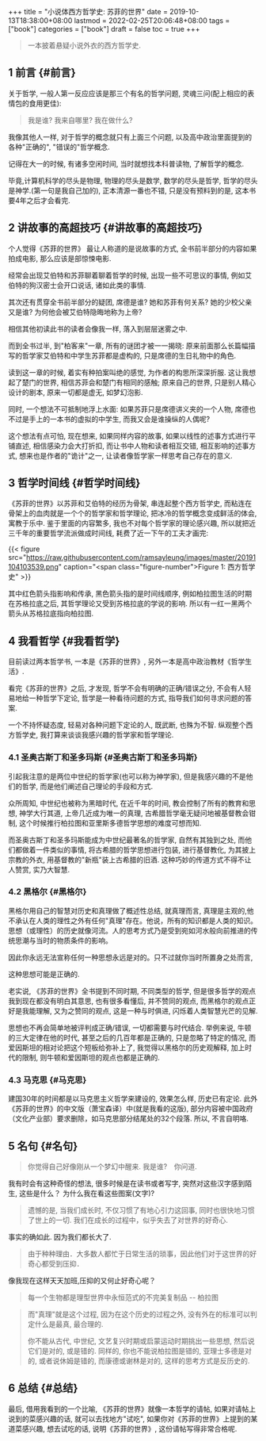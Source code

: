 +++
title = "小说体西方哲学史: 苏菲的世界"
date = 2019-10-13T18:38:00+08:00
lastmod = 2022-02-25T20:06:48+08:00
tags = ["book"]
categories = ["book"]
draft = false
toc = true
+++

> 一本披着悬疑小说外衣的西方哲学史.


## <span class="section-num">1</span> 前言 {#前言}

关于哲学, 一般人第一反应应该是那三个有名的哲学问题,
灵魂三问(配上相应的表情包的食用更佳):

> 我是谁? 我来自哪里? 我在做什么?

我像其他人一样, 对于哲学的概念就只有上面三个问题,
以及高中政治里面提到的各种"正确的", "错误的"哲学概念.

记得在大一的时候, 有诸多空闲时间, 当时就想找本科普读物, 了解哲学的概念.

毕竟,计算机科学的尽头是物理, 物理的尽头是数学, 数学的尽头是哲学,
哲学的尽头是神学.(第一句是我自己加的), 正本清源一番也不错,
只是没有预料到的是, 这本书要4年之后才会看完.


## <span class="section-num">2</span> 讲故事的高超技巧 {#讲故事的高超技巧}

个人觉得《苏菲的世界》 最让人称道的是说故事的方式, 全书前半部分的内容如果拍成电影,
那么应该是部惊悚电影.

经常会出现艾伯特和苏菲聊着聊着哲学的时候,
出现一些不可思议的事情, 例如艾伯特的狗汉密士会开口说话, 诸如此类的事情.

其次还有贯穿全书前半部分的疑团, 席德是谁? 她和苏菲有何关系?
她的少校父亲又是谁? 为何他会被艾伯特隐晦地称为上帝?

相信其他初读此书的读者会像我一样, 落入到层层迷雾之中.

而到全书过半, 到"柏客来"一章, 所有的谜团才被一一揭晓:
原来前面那么长篇幅描写的哲学家艾伯特和中学生苏菲都是虚构的,
只是席德的生日礼物中的角色.

读到这一章的时候, 着实有种拍案叫绝的感觉, 为作者的构思所深深折服. 这让我想起了楚门的世界, 相信苏菲会和楚门有相同的感触;
原来自己的世界, 只是别人精心设计的剧本, 原来一切都是虚无, 如梦幻泡影.

同时, 一个想法不可抵制地浮上水面: 如果苏菲只是席德讲义夹的一个人物,
席德也不过是手上的一本书的虚拟的中学生, 而我又会是谁操纵的人偶呢?

这个想法有点可怕, 现在想来, 如果同样内容的故事, 如果以线性的述事方式进行平铺直述, 相信感染力会大打折扣,
而让书中人物和读者相互交错, 相互影响的述事方式, 想来也是作者的"诡计"之一, 让读者像哲学家一样思考自己存在的意义.


## <span class="section-num">3</span> 哲学时间线 {#哲学时间线}

《苏菲的世界》以苏菲和艾伯特的经历为骨架, 串连起整个西方哲学史,
而粘连在骨架上的血肉就是一个个的哲学家和哲学理论,
把冰冷的哲学概念变成鲜活的体会, 寓教于乐中. 鉴于里面的内容繁多,
我也不对每个哲学家的理论感兴趣,
所以就把近三千年的重要哲学流派做成时间线, 耗费了近一下午的工夫才画完:

{{< figure src="https://raw.githubusercontent.com/ramsayleung/images/master/20191104103539.png" caption="<span class=\"figure-number\">Figure 1: </span>西方哲学史" >}}

其中红色箭头指影响和传承, 黑色箭头指的是时间线顺序,
例如柏拉图生活的时期在苏格拉底之后,
其哲学理论又受到苏格拉底的学说的影响.
所以有一红一黑两个箭头从苏格拉底指向柏拉图.


## <span class="section-num">4</span> 我看哲学 {#我看哲学}

目前读过两本哲学书, 一本是《苏菲的世界》, 另外一本是高中政治教材《哲学生活》.

看完《苏菲的世界》之后, 才发现, 哲学不会有明确的正确/错误之分, 不会有人轻易地给一种哲学下定论,
哲学是一种看待问题的方式, 指导我们如何寻求问题的答案.

一个不持怀疑态度, 轻易对各种问题下定论的人, 既武断, 也殊为不智. 纵观整个西方哲学史,
我打算来谈谈我感兴趣的哲学家和哲学理论.


### <span class="section-num">4.1</span> 圣奥古斯丁和圣多玛斯 {#圣奥古斯丁和圣多玛斯}

引起我注意的是两位中世纪的哲学家(也可以称为神学家),
但是我感兴趣的不是他们的哲学, 而是他们阐述自己理论的手段和方式.

众所周知, 中世纪也被称为黑暗时代, 在近千年的时间,
教会控制了所有的教育和思想, 神学大行其道, 上帝几近成为唯一的真理,
古希腊哲学毫无疑问地被基督教会钳制,
这个时候推行柏拉图和亚里斯多德哲学思想的难度可想而知.

而圣奥古斯丁和圣多玛斯能成为中世纪最著名的哲学家, 自然有其独到之处,
而他们都做着一件类似的事情, 将古希腊的哲学思想进行包装, 进行基督教化,
为其披上宗教的外衣, 用基督教的"新瓶"装上古希腊的旧酒.
这种巧妙的传道方式不得不让人赞赏, 实乃大智慧.


### <span class="section-num">4.2</span> 黑格尔 {#黑格尔}

黑格尔用自己的智慧对历史和真理做了概述性总结, 就真理而言,
真理是主观的,他不承认在人类的理性之外有任何"真理"存在。他说，所有的知识都是人类的知识。思想（或理性）的历史就像河流。人的思考方式乃是受到宛如河水般向前推进的传统思潮与当时的物质条件的影响。

因此你永远无法宣称任何一种思想永远是对的。只不过就你当时所置身之处而言,

这种思想可能是正确的.

老实说, 《苏菲的世界》全书提到不同时期, 不同类型的哲学,
但是很多哲学的观点我到现在都没有明白其意思, 也有很多看懂后,
并不赞同的观点, 而黑格尔的观点正好是我能理解, 又为之赞同的观点,
这是一种与时俱进, 闪烁着人类智慧光芒的见解.

思想也不再会简单地被评判成正确/错误, 一切都需要与时代结合. 举例来说,
牛顿的三大定律在他的时代, 甚至之后的几百年都是正确的,
只是忽略了特定的情况, 而爱因斯坦的相对论把这个短板给弥补上了,
我觉得以黑格尔的历史观解释, 加上时代的限制,
则牛顿和爱因斯坦的观点也都是正确的.


### <span class="section-num">4.3</span> 马克思 {#马克思}

建国30年的时间都是以马克思主义哲学来建设的, 效果怎么样, 历史已有定论.
此外《苏菲的世界》的中文版（萧宝森译）中(就是我看的这版),
部分内容被中国政府（文化产业部）要求删除，如马克思部分结尾处的32个段落.
所以, 不言自明咯.


## <span class="section-num">5</span> 名句 {#名句}

> 你觉得自己好像刚从一个梦幻中醒来. 我是谁?　你问道.

我有时会有这种奇怪的想法, 很多时候是在读书或者写字,
突然对这些汉字感到陌生, 这些是什么？ 为什么我在看这些图案(文字)?

> 遗憾的是, 当我们成长时, 不仅习惯了有地心引力这回事,
> 同时也很快地习惯了世上的一切.
> 我们在成长的过程中，似乎失去了对世界的好奇心.

事实的确如此. 因为我们都长大了.

> 由于种种理由．大多数人都忙于日常生活的琐事，因此他们对于这世界的好奇心都受到压抑．

像我现在这样天天加班,压抑的又何止好奇心呢？

> 每一个生物都是理型世界中永恒范式的不完美复制品 -- 柏拉图

<!--quoteend-->

> 而"真理"就是这个过程, 因为在这个历史的过程之外,
> 没有外在的标准可以判定什么是最真, 最合理的.
>
> 你不能从古代, 中世纪, 文艺复兴时期或启蒙运动时期挑出一些思想, 然后说它们是对的, 或是错的.
> 同样的, 你也不能说柏拉图是错的, 亚理士多德是对的, 或者说休姆是错的,
> 而康德或谢林是对的, 这样的思考方式是反历史的.


## <span class="section-num">6</span> 总结 {#总结}

最后, 借用我看到的一个比喻, 《苏菲的世界》就像一本哲学的请帖,
如果对请帖上说到的菜感兴趣的话, 就可以去找地方"试吃",
如果你对《苏菲的世界》上提到的某道菜感兴趣, 想去试吃的话, 说明《苏菲的世界》,
这份请帖写得非常合格呢.
